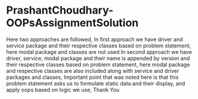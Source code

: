 # PrashantChoudhary-OOPsAssignmentSolution
Here two approaches are followed,
In first approach we have driver and service package and their respective classes based on problem statement, here modal package and classes are not used
In second approach we have driver, service, modal package and their name is appended by version and their respective classes based on problem statement, here modal package and 
respective classes are also included along with service and driver packages and classes,
Important point that was noted here is that this problem statement asks us to formulate static data and their display, and apply oops based on logic we use,
Thank You
